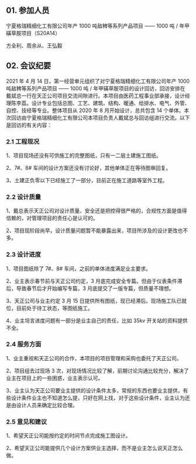 ## 01. 参加人员

宁夏格瑞精细化工有限公司年产 1000 吨敌稗等系列产品项目 —— 1000 吨 / 年甲磺草胺项目（S20A14）

方全利、周余从、王弘毅

## 02. 会议纪要

2021 年 4 月 14 日，第一经营单元组织了对宁夏格瑞精细化工有限公司年产 1000 吨敌稗等系列产品项目 —— 1000 吨 / 年甲磺草胺项目的设计回访，回访安排在戴斌总一行在天正公司项目交流间隙进行。本项目由医药工程事业部承接，设计经理陈李荔。设计专业包括总图、工艺、建筑、结构、暖通、给排水、电气、外管、自控、技经等专业。整体项目从 2020 年 8 月开始设计，总共包含 14 个单体。本次回访由宁夏格瑞精细化工有限公司本项目负责人戴斌总与回访组进行交流。以下是回访的有关内容：

### 2.1 工程现况

1、项目现场还没有可供施工的完整图纸，只有一二层土建施工图纸。

2、7#、8# 车间的设计方案还没有讨论好，其他单体正在等待图审回复。

3、土建正负零以下已经施工了一部分，目前正在施工道路等室外工程。

### 2.2 设计质量

1、戴总表示天正公司对设计质量、安全还是把控得很严格的，合规性方面是值得信赖的，对管理项目的责任心是认可的。

2、项目现阶段尚早，设计质量问题暂不能暴露出来，项目所涉及的设计更改也不多。

### 2.3 设计进度

1、项目图纸除了 7#、8# 车间，之前的单体进度满足业主要求。

2、业主表示春节前与天正公司约定，3 月底完成安全专篇。但由于仪表条件滞后，导致春节后才开始编写专篇，3 月底提交了一版专篇，但质量不理想。

3、天正公司与业主约定 3 月 15 日提供所有图纸，现已经滞后。现场施工队已就位，目前处于待工状态，等图纸施工。

4、业主坦言进度问题有一部分是业主自己的责任，比如 35kv 开关站的资料提供不全。

### 2.4 服务方面

1、业主重视和天正公司的合作，本项目的项目管理和采购也委托了天正公司。

2、项目组去过现场 3 次，对现场情况比较了解，前期讨论沟通比较充分，解决了业主在项目上的一些困惑，业主表示认可。

3、业主认为天正公司要业主提供的设计条件太多，常规的东西也要业主提供，有些设计条件业主也不知道怎么提，只好在网上找，对于这些设计条件，业主认为还是由设计人员来确定比较合理。

### 2.5 意见和建议

1、希望天正公司能按约定的时间节点完成施工图设计。

2、希望天正公司能提供几个设计方案供业主选择，而不是业主怎么说天正怎么做。